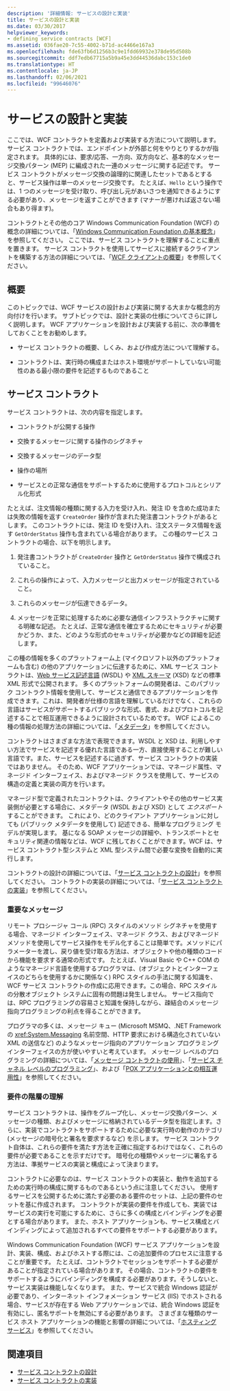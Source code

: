 ```yaml
---
description: '詳細情報: サービスの設計と実装'
title: サービスの設計と実装
ms.date: 03/30/2017
helpviewer_keywords:
- defining service contracts [WCF]
ms.assetid: 036fae20-7c55-4002-b71d-ac4466e167a3
ms.openlocfilehash: fde63fb6d1256b3c9e1fdd69932e378de95d508b
ms.sourcegitcommit: ddf7edb67715a5b9a45e3dd44536dabc153c1de0
ms.translationtype: HT
ms.contentlocale: ja-JP
ms.lasthandoff: 02/06/2021
ms.locfileid: "99646076"
---
```

# <a name="designing-and-implementing-services"></a>サービスの設計と実装

ここでは、WCF コントラクトを定義および実装する方法について説明します。 サービス コントラクトでは、エンドポイントが外部と何をやりとりするかが指定されます。 具体的には、要求/応答、一方向、双方向など、基本的なメッセージ交換パターン (MEP) に編成された一連のメッセージに関する記述です。 サービス コントラクトがメッセージ交換の論理的に関連したセットであるとすると、サービス操作は単一のメッセージ交換です。 たとえば、`Hello` という操作では、1 つのメッセージを受け取り、呼び出し元があいさつを通知できるようにする必要があり、メッセージを返すことができます (マナーが悪ければ返さない場合もあり得ます)。  
  
 コントラクトとその他のコア Windows Communication Foundation (WCF) の概念の詳細については、「[Windows Communication Foundation の基本概念](fundamental-concepts.md)」を参照してください。 ここでは、サービス コントラクトを理解することに重点を置きます。 サービス コントラクトを使用してサービスに接続するクライアントを構築する方法の詳細については、「[WCF クライアントの概要](wcf-client-overview.md)」を参照してください。  
  
## <a name="overview"></a>概要  

 このトピックでは、WCF サービスの設計および実装に関する大まかな概念的方向付けを行います。 サブトピックでは、設計と実装の仕様についてさらに詳しく説明します。 WCF アプリケーションを設計および実装する前に、次の準備をしておくことをお勧めします。  
  
- サービス コントラクトの概要、しくみ、および作成方法について理解する。  
  
- コントラクトは、実行時の構成またはホスト環境がサポートしていない可能性のある最小限の要件を記述するものであること  
  
## <a name="service-contracts"></a>サービス コントラクト  

 サービス コントラクトは、次の内容を指定します。  
  
- コントラクトが公開する操作  
  
- 交換するメッセージに関する操作のシグネチャ  
  
- 交換するメッセージのデータ型  
  
- 操作の場所  
  
- サービスとの正常な通信をサポートするために使用するプロトコルとシリアル化形式  
  
 たとえば、注文情報の種類に関する入力を受け入れ、発注 ID を含めた成功または失敗の情報を返す `CreateOrder` 操作が含まれた発注書コントラクトがあるとします。 このコントラクトには、発注 ID を受け入れ、注文ステータス情報を返す `GetOrderStatus` 操作も含まれている場合があります。 この種のサービス コントラクトの場合、以下を明示します。  
  
1. 発注書コントラクトが `CreateOrder` 操作と `GetOrderStatus` 操作で構成されていること。  
  
2. これらの操作によって、入力メッセージと出力メッセージが指定されていること。  
  
3. これらのメッセージが伝達できるデータ。  
  
4. メッセージを正常に処理するために必要な通信インフラストラクチャに関する明確な記述。 たとえば、正常な通信を確立するためにセキュリティが必要かどうか、また、どのような形式のセキュリティが必要かなどの詳細を記述します。  
  
 この種の情報を多くのプラットフォーム上 (マイクロソフト以外のプラットフォームも含む) の他のアプリケーションに伝達するために、XML サービス コントラクトは、[Web サービス記述言語](https://www.w3.org/TR/2001/NOTE-wsdl-20010315) (WSDL) や [XML スキーマ](https://www.w3.org/XML/Schema) (XSD) などの標準 XML 形式で公開されます。 多くのプラットフォームの開発者は、このパブリック コントラクト情報を使用して、サービスと通信できるアプリケーションを作成できます。これは、開発者が仕様の言語を理解しているだけでなく、これらの言語はサービスがサポートするパブリックな形式、書式、およびプロトコルを記述することで相互運用できるように設計されているためです。 WCF によるこの種の情報の処理方法の詳細については、「[メタデータ](./feature-details/metadata.md)」を参照してください。  
  
 コントラクトはさまざまな方法で表現できます。WSDL と XSD は、利用しやすい方法でサービスを記述する優れた言語である一方、直接使用することが難しい言語です。また、サービスを記述するに過ぎず、サービス コントラクトの実装ではありません。 そのため、WCF アプリケーションでは、マネージド属性、マネージド インターフェイス、およびマネージド クラスを使用して、サービスの構造の定義と実装の両方を行います。  
  
 マネージド型で定義されたコントラクトは、クライアントやその他のサービス実装側が必要とする場合に、メタデータ (WSDL および XSD) として *エクスポート* することができます。 これにより、どのクライアント アプリケーションに対しても (パブリック メタデータを使用して) 記述できる、簡単なプログラミング モデルが実現します。 基になる SOAP メッセージの詳細や、トランスポートとセキュリティ関連の情報などは、WCF に残しておくことができます。WCF は、サービス コントラクト型システムと XML 型システム間で必要な変換を自動的に実行します。  
  
 コントラクトの設計の詳細については、「[サービス コントラクトの設計](designing-service-contracts.md)」を参照してください。 コントラクトの実装の詳細については、「[サービス コントラクトの実装](implementing-service-contracts.md)」を参照してください。  
  
### <a name="messages-up-front-and-center"></a>重要なメッセージ  

 リモート プロシージャ コール (RPC) スタイルのメソッド シグネチャを使用する場合、マネージド インターフェイス、マネージド クラス、およびマネージド メソッドを使用してサービス操作をモデル化することは簡単です。メソッドにパラメーターを渡し、戻り値を受け取る方法は、オブジェクトや他の種類のコードから機能を要求する通常の形式です。 たとえば、Visual Basic や C++ COM のようなマネージド言語を使用するプログラマは、(オブジェクトとインターフェイスのどちらを使用するかに関係なく) RPC スタイルの手法に関する知識を、WCF サービス コントラクトの作成に応用できます。この場合、RPC スタイルの分散オブジェクト システムに固有の問題は発生しません。 サービス指向では、RPC プログラミングの容易さと知識を保持しながら、疎結合のメッセージ指向プログラミングの利点を得ることができます。  
  
 プログラマの多くは、メッセージ キュー (Microsoft MSMQ、.NET Framework の <xref:System.Messaging> 名前空間、HTTP 要求における構造化されていない XML の送信など) のようなメッセージ指向のアプリケーション プログラミング インターフェイスの方が使いやすいと考えています。 メッセージ レベルのプログラミングの詳細については、「[メッセージ コントラクトの使用](./feature-details/using-message-contracts.md)」、「[サービス チャネル レベルのプログラミング](./extending/service-channel-level-programming.md)」、および「[POX アプリケーションとの相互運用性](./feature-details/interoperability-with-pox-applications.md)」を参照してください。  
  
### <a name="understanding-the-hierarchy-of-requirements"></a>要件の階層の理解  

 サービス コントラクトは、操作をグループ化し、メッセージ交換パターン、メッセージの種類、およびメッセージに格納されているデータ型を指定します。さらに、実装でコントラクトをサポートするために必要な実行時の動作のカテゴリ (メッセージの暗号化と署名を要求するなど) を示します。 サービス コントラクト自体は、これらの要件を満たす方法を正確に指定するわけではなく、これらの要件が必要であることを示すだけです。 暗号化の種類やメッセージに署名する方法は、準拠サービスの実装と構成によって決まります。  
  
 コントラクトに必要なのは、サービス コントラクトの実装と、動作を追加するための実行時の構成に関するものであるという点に注意してください。 使用するサービスを公開するために満たす必要のある要件のセットは、上記の要件のセットを基に作成されます。 コントラクトが実装の要件を作成しても、実装ではサービスの実行を可能にするために、さらに多くの構成とバインディングを必要とする場合があります。 また、ホスト アプリケーションも、サービス構成とバインディングによって追加されるすべての要件をサポートする必要があります。  
  
 Windows Communication Foundation (WCF) サービス アプリケーションを設計、実装、構成、およびホストする際には、この追加要件のプロセスに注意することが重要です。 たとえば、コントラクトでセッションをサポートする必要があることが指定されている場合があります。 その場合、コントラクトの要件をサポートするようにバインディングを構成する必要があります。そうしないと、サービス実装は機能しなくなります。 また、サービスで統合 Windows 認証が必要であり、インターネット インフォメーション サービス (IIS) でホストされる場合、サービスが存在する Web アプリケーションでは、統合 Windows 認証を有効にし、匿名サポートを無効にする必要があります。 さまざまな種類のサービス ホスト アプリケーションの機能と影響の詳細については、「[ホスティング サービス](hosting-services.md)」を参照してください。  
  
## <a name="see-also"></a>関連項目

- [サービス コントラクトの設計](designing-service-contracts.md)
- [サービス コントラクトの実装](implementing-service-contracts.md)
